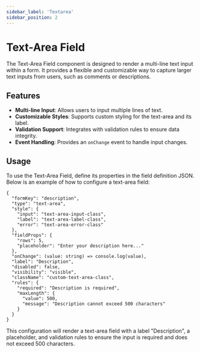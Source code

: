 ```yaml
---
sidebar_label: 'Textarea'
sidebar_position: 2
---
```


# Text-Area Field

The Text-Area Field component is designed to render a multi-line text input within a form. It provides a flexible and customizable way to capture larger text inputs from users, such as comments or descriptions.

## Features

- **Multi-line Input**: Allows users to input multiple lines of text.
- **Customizable Styles**: Supports custom styling for the text-area and its label.
- **Validation Support**: Integrates with validation rules to ensure data integrity.
- **Event Handling**: Provides an `onChange` event to handle input changes.

## Usage

To use the Text-Area Field, define its properties in the field definition JSON. Below is an example of how to configure a text-area field:

```tsx
{
  "formKey": "description",
  "type": "text-area",
  "style": {
    "input": "text-area-input-class",
    "label": "text-area-label-class",
    "error": "text-area-error-class"
  },
  "fieldProps": {
    "rows": 5,
    "placeholder": "Enter your description here..."
  },
  "onChange": (value: string) => console.log(value),
  "label": "Description",
  "disabled": false,
  "visibility": "visible",
  "className": "custom-text-area-class",
  "rules": {
    "required": "Description is required",
    "maxLength": {
      "value": 500,
      "message": "Description cannot exceed 500 characters"
    }
  }
}
```

This configuration will render a text-area field with a label "Description", a placeholder, and validation rules to ensure the input is required and does not exceed 500 characters.
